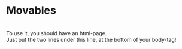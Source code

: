 # Movables
<br/>
To use it, you should have an html-page.
<br/>
Just put the two lines under this line, at the bottom of your body-tag!
<br/>
<br/>
<script src="https://raw.githubusercontent.com/CuzImBisonratte/Movables/main/main.js?token=AL63QYLIL3HX3UBQ5FMBULDAHDEOG">
<br/>
<style src="https://raw.githubusercontent.com/CuzImBisonratte/Movables/main/style.css?token=AL63QYK4YJX5TVOFKGFNZPDAHDEQM"></style>
<br/>
  <br/>
<br/>
=====LOCAL=STORED=SCRIPTS=====
<br/>
  <br/>
<br/>
If you want to have the Scripts locally, just go into both files and copy all to your files OR download the Repo and use the files!
